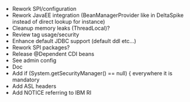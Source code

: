 * Rework SPI/configuration
* Rework JavaEE integration (BeanManagerProvider like in DeltaSpike instead of direct lookup for instance)
* Cleanup memory leaks (ThreadLocal)?
* Review tag usage/security
* Enhance default JDBC support (default ddl etc...)
* Rework SPI packages?
* Release @Dependent CDI beans
* See admin config
* Doc
* Add if (System.getSecurityManager() == null) { everywhere it is mandatory
* Add ASL headers
* Add NOTICE referring to IBM RI
